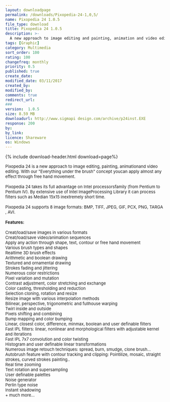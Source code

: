 ```yaml
---
layout: downloadpage
permalink: /downloads/Pixopedia-24-1,0,5/
name: Pixopedia 24 1.0.5
file_type: download
title: Pixopedia 24 1.0.5
description: >-
  A new approach to image editing and painting, animation and video editing.
tags: [Graphic]
category: Multimedia
sort_order: 100
rating: 100
changefreq: monthly
priority: 0.5
published: true
create_date: 
modified_date: 03/11/2017
created_by: 
modified_by: 
comments: true
redirect_url: 
### 
version:  1.0.5
size: 8.59 MB
downloadurl: http://www.sigmapi design.com/archive/p24inst.EXE
response: 200
by: 
by_link: 
licence: Shareware
os: Windows
---
```


{% include download-header.html download=page%}

<p style="fix-download-text !important">
<p><font size="2"><p>Pixopedia 24 is a new approach to image editing, painting, animationand video editing. With our "Everything under the brush" concept youcan apply almost any effect through free hand movement. <br />
<br />
Pixopedia 24 takes its full advantage on Intel processors</a>family (from Pentium to Pentium IV). By extensive use of Intel ImageProcessing Library it can process filters such as Median 15x15 inextremely short time. <br />
<br />
Pixopedia 24 supports 8 image formats: BMP, TIFF, JPEG, GIF, PCX, PNG, TARGA , AVI.<br />
<br />
<span class="articleDetailsLink"><strong>Features:</strong></span><br />
<br />
Creat/load/save images in various formats <br />
Creat/load/save video/animation sequences <br />
Apply any action through shape, text, contour or free hand movement <br />
Various brush types and shapes <br />
Realtime 3D brush effects <br />
Arithmetic and boolean drawing <br />
Textured and ornamental drawing<br />
Strokes fading and jittering <br />
Numerous color restrictions <br />
Pixel variation and mutation <br />
Contrast adjustment, color stretching and exchange <br />
Color casting, thresholding and reduction <br />
Selection cloning, rotation and resize <br />
Resize image with various interpolation methods <br />
Bilinear, perspective, trigonometric and fullhouse warping<br />
Twirl inside and outside <br />
Pixels shifting and combining <br />
Bump mapping and color bumping<br />
Linear, closest color, difference, minmax, boolean and user definable filters <br />
Fast IPL filters: linear, nonlinear and morphological filters with adjustable kernel and iterations <br />
Fast IPL 7x7 convolution and color twisting<br />
Histogram and user definable linear transformations <br />
Numerous image retouch techniques: spread, burn, smudge, clone brush...<br />
Autobrush feature with contour tracking and clipping: Pointilize, mosaic, straight strokes, curved strokes painting..<br />
Real time zooming <br />
Text rotation and supersampling <br />
User definable palettes <br />
Noise generator <br />
Perlin type noise <br />
Instant shadowing <br />
+ much more...</p></p></p>
